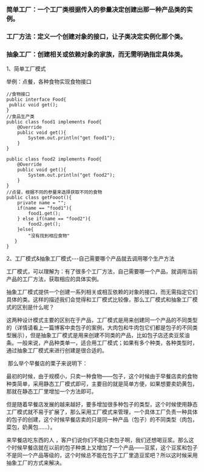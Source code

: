
### 简单工厂：一个工厂类根据传入的参量决定创建出那一种产品类的实例。
### 工厂方法：定义一个创建对象的接口，让子类决定实例化那个类。
### 抽象工厂：创建相关或依赖对象的家族，而无需明确指定具体类。

1、简单工厂模式

举例：点餐，各种食物实现食物接口
    
    //食物接口
    public interface Food{
     public void get();
    }
    //食品生产类
    public class food1 implements Food{
        @Override
        public void get(){
            System.out.println("get food1");
        }
    }
  
    public class food2 implements Food{
        @Override
        public void get(){
            System.out.println("get food2");
        }
    }
    //点餐，根据不同的参量来选择获取不同的食物
    public class getFooot(){
        private name = "";
        if(name == "food1"){
            food1.get();
        } else if(name == "food2"){
            food2.get();
        }else{
            "没有找到相应食物"
       }
    }
    

2、工厂模式&抽象工厂模式---自己需要哪个产品就去调用哪个生产方法

 工厂模式，可以理解为：有了很多个工厂方法，自己需要哪一个产品，就调用当前产品的工厂方法，获取相应的具体实例。
    
 抽象工厂模式提供一个创建一系列相关或相互依赖的对象的接口，而无需指定它们具体的类。这样的描述我们会觉得和工厂模式比较像，那么工厂模式和抽象工厂模式的区别是什么呢？
 
 
 
 这两种设计模式主要的区别在于产品，工厂模式是用来创建同一个产品的不同类型的（详情请看上一篇博客中卖包子的案例，大肉包和牛肉包它们都是包子的不同类型展示），但是抽象工厂模式是用来创建不同类的产品，比如包子店还卖豆浆油条。一般来说，产品种类单一，适合用工厂模式；如果有多个种类，各种类型时，通过抽象工厂模式来进行创建是很合适的。
 
 
 
  那么举个早餐店的栗子来说明下：
 
 
 
 最初的时候，由于规模小，只卖一种食物——包子，这个时候由于早餐店卖的食物种类简单，采用静态工厂模式即可，主要目的就是简单方便，如果想要卖奶黄包，那就在静态工厂里增加一个方法即可。
 
 
 
 但是随着早餐店发展的越来越好，要多增加很多种包子的类型，这个时候使用静态工厂模式就不易于扩展了，那么采用工厂模式来管理，一个具体工厂负责一种具体的包子的创建，这个时候早餐店卖的只是同一种产品（包子）的不同类型（肉包，菜包，奶黄包……）。
 
 
 
 来早餐店吃东西的人 ，客户们说你们不能只卖包子啊，我们还想喝豆浆。那么这个时候早餐店就在以前的包子种类上又增加了一个产品——豆浆，这个豆浆和包子不是同一个产品等级的，这个时候总不能在包子工厂里造豆浆吧？所以这时候采用抽象工厂的方式来解决。
